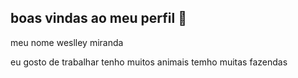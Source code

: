 ## boas vindas ao meu perfil 🐴

meu nome weslley miranda

eu gosto de trabalhar
tenho muitos animais
temho muitas fazendas

